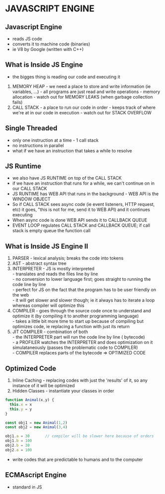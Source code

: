 # JAVASCRIPT ENGINE

## Javascript Engine 

- reads JS code 
- converts it to machine code (binaries)
- ie V8 by Google (written with C++)

## What is Inside JS Engine

- the bigges thing is reading our code and executing it
1. MEMORY HEAP - we need a place to store and write information (ie variables, ...)
               - all programs are just read and write operations
               - memory allocation
               - watch out for MEMORY LEAKS (when garbage collection fails)
2. CALL STACK - a place to run our code in order
              - keeps track of where we're at in our code in execution
              - watch out for STACK OVERFLOW
              
## Single Threaded

- only one instruction at a time - 1 call stack 
- no instructions in parallel
- what if we have an instruction that takes a while to resolve

## JS Runtime

- we also have JS RUNTIME on top of the CALL STACK
- if we have an instruction that runs for a while, we can't continue on in our CALL STACK
- JS RUNTIME has WEB API that runs in the background - WEB API is the WINDOW OBJECT
- So if CALL STACK sees async code (ie event listeners, HTTP request, etc) it goes, "this is not for me, send it to WEB API)
  and it continues executing
- When async code is done WEB API sends it to CALLBACK QUEUE
- EVENT LOOP regulates CALL STACK and CALLBACK QUEUE; if call stack is empty queue the function call

## What is Inside JS Engine II

1. PARSER - lexical analysis; breaks the code into tokens
2. AST - abstract syntax tree
3. INTERPRETER - JS is mostly interpreted <br>
               - translates and reads the files line by line <br>
               - no conversion to lower language first; goes straight to running the code line by line <br>
               - perfect for JS on the fact that the program has to be user friendly on the web <br>
               - it will get slower and slower though; ie it always has to iterate a loop whereas compiler will optimize this<br>
4. COMPILER - goes through the source code once to understand and optimize it (by compiling it to another programming language) <br>
            - takes a little bit more time to start up because of compiling but optimizes code, ie replacing a function with just its return 
5. JIT COMPILER - combination of both <br>
                - the INTERPRETER part will run the code line by line ( bytecode) <br>
                - a PROFILER watches the INTERPRETER and does optimization on it simulataneously (passes the problematic code to COMPILER) <br>
                - COMPILER replaces parts of the bytecode => OPTIMIZED CODE 
                
## Optimized Code

1. Inline Caching - replacing codes with just the 'results' of it, so any instance of it will be optimized
2. Hidden Classes - instantiate your classes in order

```javascript
function Animal(x,y) {
  this.x = x
  this.y = y
}

const obj1 = new Animal(1,2)
const obj2 = new Animal(3,4)

obj1.a = 30       // compiler will be slower here because of orders
obj1.b = 100
obj2.b = 30
obj2.a = 100
```

- write codes that are predictable to humans and to the computer

## ECMAscript Engine 

- standard in JS 
